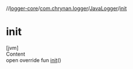 //[logger-core](../../../index.md)/[com.chrynan.logger](../index.md)/[JavaLogger](index.md)/[init](init.md)



# init  
[jvm]  
Content  
open override fun [init](init.md)()  



